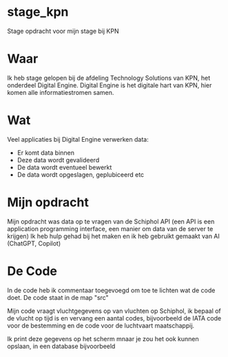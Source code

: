# stage_kpn
Stage opdracht voor mijn stage bij KPN

# Waar

Ik heb stage gelopen bij de afdeling Technology Solutions van KPN, het onderdeel Digital Engine.
Digital Engine is het digitale hart van KPN, hier komen alle informatiestromen samen.

# Wat

Veel applicaties bij Digital Engine verwerken data:

- Er komt data binnen
- Deze data wordt gevalideerd
- De data wordt eventueel bewerkt
- De data wordt opgeslagen, geplubiceerd etc

# Mijn opdracht

Mijn opdracht was data op te vragen van de Schiphol API (een API is een application programming interface, een manier om data van de server te krijgen)
Ik heb hulp gehad bij het maken en ik heb gebruikt gemaakt van AI (ChatGPT, Copilot)

# De Code

In de code heb ik commentaar toegevoegd om toe te lichten wat de code doet. De code staat in de map "src"

Mijn code vraagt vluchtgegevens op van vluchten op Schiphol, ik bepaal of de vlucht op tijd is en vervang een aantal codes,
bijvoorbeeld de IATA code voor de bestemming en de code voor de luchtvaart maatschappij.

Ik print deze gegevens op het scherm mnaar je zou het ook kunnen opslaan, in een database bijvoorbeeld
